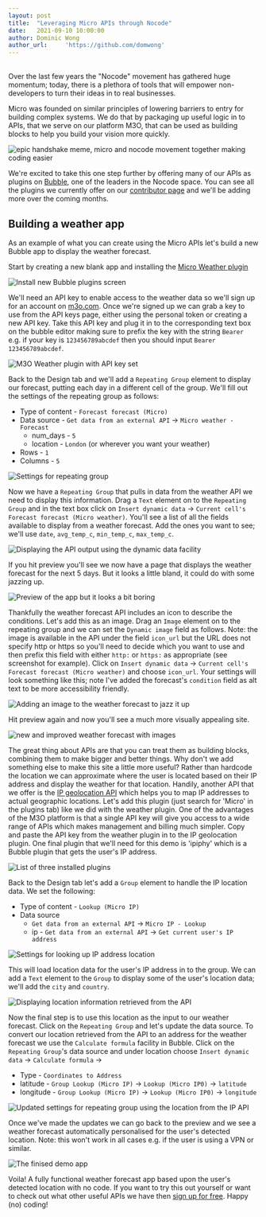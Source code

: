 ```yaml
---
layout: post
title:  "Leveraging Micro APIs through Nocode"
date:   2021-09-10 10:00:00
author: Dominic Wong
author_url:     'https://github.com/domwong'
---
```

<br>
Over the last few years the "Nocode" movement has gathered huge momentum; today, there is a plethora of tools that will empower non-developers to turn their ideas in to real businesses. 

Micro was founded on similar principles of lowering barriers to entry for building complex systems. We do that by packaging up useful logic in to APIs, that we serve on our platform M3O, that can be used as building blocks to help you build your vision more quickly.  


![epic handshake meme, micro and nocode movement together making coding easier](/assets/images/2021-09-10/epichandshake.jpg)

We're excited to take this one step further by offering many of our APIs as plugins on [Bubble](https://bubble.io), one of the leaders in the Nocode space. You can see all the plugins we currently offer on our [contributor page](https://bubble.io/contributor/micro-1630667285143x793772307354948700) and we'll be adding more over the coming months.

## Building a weather app
As an example of what you can create using the Micro APIs let's build a new Bubble app to display the weather forecast.

Start by creating a new blank app and installing the [Micro Weather plugin](https://bubble.io/plugin/m3o-weather-1630678945170x949065629197664300)

![Install new Bubble plugins screen](/assets/images/2021-09-10/plugins.jpg)

We'll need an API key to enable access to the weather data so we'll sign up for an account on [m3o.com](https://m3o.com/register). Once we're signed up we can grab a key to use from the API keys page, either using the personal token or creating a new API key. Take this API key and plug it in to the corresponding text box on the bubble editor making sure to prefix the key with the string `Bearer ` e.g. if your key is `123456789abcdef` then you should input `Bearer 123456789abcdef`. 

![M3O Weather plugin with API key set](/assets/images/2021-09-10/plugin-with-key.jpg)

Back to the Design tab and we'll add a `Repeating Group` element to display our forecast, putting each day in a different cell of the group. We'll fill out the settings of the repeating group as follows:
- Type of content - `Forecast forecast (Micro)`
- Data source - `Get data from an external API` -> `Micro weather - Forecast`
  - num_days - `5`
  - location - `London` (or wherever you want your weather)
- Rows - `1`
- Columns - `5`

![Settings for repeating group](/assets/images/2021-09-10/repeating-group-settings.jpg)

Now we have a `Repeating Group` that pulls in data from the weather API we need to display this information. Drag a `Text` element on to the `Repeating Group` and in the text box click on `Insert dynamic data` -> `Current cell's Forecast forecast (Micro weather)`. You'll see a list of all the fields available to display from a weather forecast. Add the ones you want to see; we'll use `date`, `avg_temp_c`, `min_temp_c`, `max_temp_c`. 

![Displaying the API output using the dynamic data facility](/assets/images/2021-09-10/insert-dynamic-data.jpg)

If you hit preview you'll see we now have a page that displays the weather forecast for the next 5 days. But it looks a little bland, it could do with some jazzing up. 

![Preview of the app but it looks a bit boring](/assets/images/2021-09-10/preview-boring.jpg)

Thankfully the weather forecast API includes an icon to describe the conditions. Let's add this as an image. Drag an `Image` element on to the repeating group and we can set the `Dynamic image` field as follows. Note: the image is available in the API under the field `icon_url` but the URL does not specify http or https so you'll need to decide which you want to use and then prefix this field with either `http:` or `https:` as appropriate (see screenshot for example). Click on `Insert dynamic data` -> `Current cell's Forecast forecast (Micro weather)` and choose `icon_url`. Your settings will look something like this; note I've added the forecast's `condition` field as alt text to be more accessibility friendly.  

![Adding an image to the weather forecast to jazz it up](/assets/images/2021-09-10/weather-image.jpg)

Hit preview again and now you'll see a much more visually appealing site.

![new and improved weather forecast with images](/assets/images/2021-09-10/preview-with-icons.jpg)

The great thing about APIs are that you can treat them as building blocks, combining them to make bigger and better things. Why don't we add something else to make this site a little more useful? Rather than hardcode the location we can approximate where the user is located based on their IP address and display the weather for that location. Handily, another API that we offer is the [IP geolocation API](https://bubble.io/plugin/m3o-ip-geolocation-1631116195387x494006979451682800) which helps you to map IP addresses to actual geographic locations. Let's add this plugin (just search for 'Micro' in the plugins tab) like we did with the weather plugin. One of the advantages of the M3O platform is that a single API key will give you access to a wide range of APIs which makes management and billing much simpler. Copy and paste the API key from the weather plugin in to the IP geolocation plugin. One final plugin that we'll need for this demo is 'ipiphy' which is a Bubble plugin that gets the user's IP address.

![List of three installed plugins](/assets/images/2021-09-10/three-plugins.jpg)

Back to the Design tab let's add a `Group` element to handle the IP location data. We set the following:
- Type of content - `Lookup (Micro IP)`
- Data source
  - `Get data from an external API` -> `Micro IP - Lookup`
  - ip - `Get data from an external API` -> `Get current user's IP address`


![Settings for looking up IP address location](/assets/images/2021-09-10/ip-lookup.jpg)

This will load location data for the user's IP address in to the group. We can add a `Text` element to the `Group` to display some of the user's location data; we'll add the `city` and `country`. 

![Displaying location information retrieved from the API](/assets/images/2021-09-10/location-information.jpg)

Now the final step is to use this location as the input to our weather forecast. Click on the `Repeating Group` and let's update the data source. To convert our location retrieved from the API to an address for the weather forecast we use the `Calculate formula` facility in Bubble. Click on the `Repeating Group`'s data source and under location choose `Insert dynamic data` -> `Calculate formula` -> 
- Type - `Coordinates to Address`
- latitude - `Group Lookup (Micro IP)` -> `Lookup (Micro IP0)` -> `latitude`
- longitude - `Group Lookup (Micro IP)` -> `Lookup (Micro IP0)` -> `longitude`

![Updated settings for repeating group using the location from the IP API](/assets/images/2021-09-10/ip-location-weather.jpg)

Once we've made the updates we can go back to the preview and we see a weather forecast automatically personalised for the user's detected location. Note: this won't work in all cases e.g. if the user is using a VPN or similar. 

![The finised demo app](/assets/images/2021-09-10/finished.jpg)

Voila! A fully functional weather forecast app based upon the user's detected location with no code. If you want to try this out yourself or want to check out what other useful APIs we have then [sign up for free](https://m3o.com). Happy (no) coding!  
